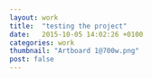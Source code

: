 ```yaml
---
layout: work
title:  "testing the project"
date:   2015-10-05 14:02:26 +0100
categories: work
thumbnail: "Artboard 1@700w.png"
post: false
---
```

